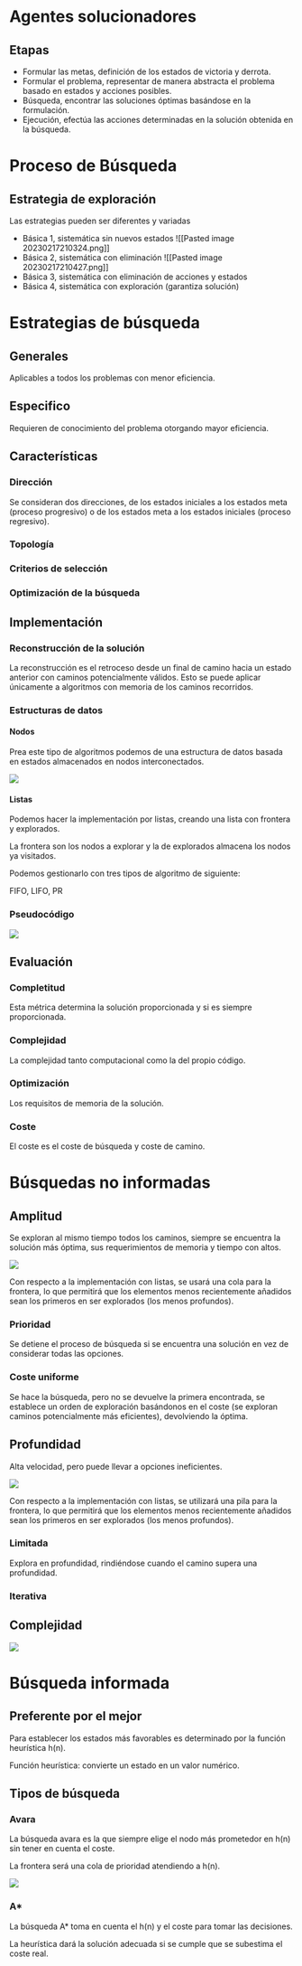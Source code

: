 # Agentes solucionadores
## Etapas
- Formular las metas, definición de los estados de victoria y derrota.
- Formular el problema, representar de manera abstracta el problema basado en estados y acciones posibles.
- Búsqueda, encontrar las soluciones óptimas basándose en la formulación.
- Ejecución, efectúa las acciones determinadas en la solución obtenida en la búsqueda.
# Proceso de Búsqueda
## Estrategia de exploración
Las estrategias pueden ser diferentes y variadas
- Básica 1, sistemática sin nuevos estados
![[Pasted image 20230217210324.png]]
- Básica 2, sistemática con eliminación
![[Pasted image 20230217210427.png]]
- Básica 3, sistemática con eliminación de acciones y estados
- Básica 4, sistemática con exploración (garantiza solución)

# Estrategias de búsqueda

## Generales

Aplicables a todos los problemas con menor eficiencia.

## Especifico

Requieren de conocimiento del problema otorgando mayor eficiencia.

## Características

### Dirección

Se consideran dos direcciones, de los estados iniciales a los estados meta (proceso progresivo) o de los estados meta a los estados iniciales (proceso regresivo).

### Topología

### Criterios de selección

### Optimización de la búsqueda

## Implementación

### Reconstrucción de la solución

La reconstrucción es el retroceso desde un final de camino hacia un estado anterior con caminos potencialmente válidos. Esto se puede aplicar únicamente a algoritmos con memoria de los caminos recorridos.

### Estructuras de datos

#### Nodos

Prea este tipo de algoritmos podemos de una estructura de datos basada en estados almacenados en nodos interconectados.

![](https://lh5.googleusercontent.com/z05ON9EULNnzpCg8uiE-TOcByqJuTSnZsk1JFyKWGRSU_A6QoxhueEDwynrkGuuZerkqXNNQQsVdVhdbBeen_B7wImxHPvEfEZBAn-i0di4W56gle0QVgWgRQ5Rtd66ewPxYGsS5j5kD3KhGRfQMBmU)

#### Listas

Podemos hacer la implementación por listas, creando una lista con frontera y explorados.

La frontera son los nodos a explorar y la de explorados almacena los nodos ya visitados.

Podemos gestionarlo con tres tipos de algoritmo de siguiente:

FIFO, LIFO, PR

### Pseudocódigo

![](https://lh3.googleusercontent.com/gy5dymib55HLvgnBmnIvKhNpNIrWZzc4sv_J-cve_Dzw382NBXcQHY1rpOcO20HAO76FPbMGzVDNfI7Bw_p_agzuwP9nMNWUtOzbHLqP3vZwHiyX1j_JA2aLc61Lh21qFRA0Ul-mgWAd74qVED8AsN4)

## Evaluación

### Completitud

Esta métrica determina la solución proporcionada y si es siempre proporcionada.

### Complejidad

La complejidad tanto computacional como la del propio código.

### Optimización

Los requisitos de memoria de la solución.

### Coste

El coste es el coste de búsqueda y coste de camino.

# Búsquedas no informadas

## Amplitud

Se exploran al mismo tiempo todos los caminos, siempre se encuentra la solución más óptima, sus requerimientos de memoria y tiempo con altos.

![](https://lh5.googleusercontent.com/nKf46JrOZKqM8iCCHZuyMSIQqQFvi4GvsAqiEMcKZuzsL-XscHEw-GNChX3R1qNZc_kd-CsUWuD1RwwCqVRAm0w07HfUXrnbphSyHCEvV6tRUuWNtZ5H8vbNIKqfiZ6xQOWYKbJoMhyHchn_cRiL8Y8)

Con respecto a la implementación con listas, se usará una cola para la frontera, lo que permitirá que los elementos menos recientemente añadidos sean los primeros en ser explorados (los menos profundos).

### Prioridad

Se detiene el proceso de búsqueda si se encuentra una solución en vez de considerar todas las opciones.

### Coste uniforme

Se hace la búsqueda, pero no se devuelve la primera encontrada, se establece un orden de exploración basándonos en el coste (se exploran caminos potencialmente más eficientes), devolviendo la óptima.

## Profundidad

Alta velocidad, pero puede llevar a opciones ineficientes.

![](https://lh3.googleusercontent.com/RZvgdMZgk8Ob_J8YEigNAsDKJAMFEZ9O2IFC7WA3yWCB2_4NHm9zuq53GZGOIt2xaWb8nCu7YolpVBToq_gvbqAQdm9TeHwz_uzEYhHVHMuAyY2HC4N93CyN8qA50E7XydKI6B4nQDoVOFAZBkXtalg)

Con respecto a la implementación con listas, se utilizará una pila para la frontera, lo que permitirá que los elementos menos recientemente añadidos sean los primeros en ser explorados (los menos profundos).

### Limitada

Explora en profundidad, rindiéndose cuando el camino supera una profundidad.

### Iterativa

  
  

## Complejidad

![](https://lh4.googleusercontent.com/Dz0r3OQnMAi0_fVmQVXVTk-a6in3Jbi4Wqy7H9-jBCBJiT9CR1auXM-zOnbXkEhSq9aXh18LAafYawU8Stv253X7O0HTxDZjucxlNYBuMczEkWqRjUkIaQf3Co4QsgVhjXh1OPY3LAgimc7DkGnKU0o)

# Búsqueda informada

## Preferente por el mejor

Para establecer los estados más favorables es determinado por la función heurística h(n).

Función heurística: convierte un estado en un valor numérico.

## Tipos de búsqueda

### Avara

La búsqueda avara es la que siempre elige el nodo más prometedor en h(n) sin tener en cuenta el coste.

La frontera será una cola de prioridad atendiendo a h(n).

![](https://lh5.googleusercontent.com/UxCKTPrHA3EdRSVuZncdYBlyed_E_btdTxOx3HRiLyeeyzN_knl2yjWvlHnvE2inK-Y7uE1igR0rCM5t9QnYTn4zR8T23RpXNxLT46L-gC2kR0n86ScWEI0sgKFZE7GnURLJoP7F9LcNYVKFiiVI8nE)

### A*

La búsqueda A* toma en cuenta el h(n) y el coste para tomar las decisiones.

La heurística dará la solución adecuada si se cumple que se subestima el coste real.